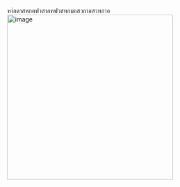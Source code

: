 หา่กดาสหกดฟวสากหฟวสหกมอสวกาอสวหกาอ
<img width="381" alt="image" src="https://github.com/user-attachments/assets/53b88d89-3661-465b-bce0-92e21411f6f6">
